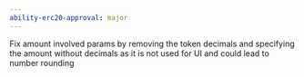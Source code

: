 ```yaml
---
ability-erc20-approval: major
---
```


Fix amount involved params by removing the token decimals and specifying the amount without decimals as it is not used for UI and could lead to number rounding
